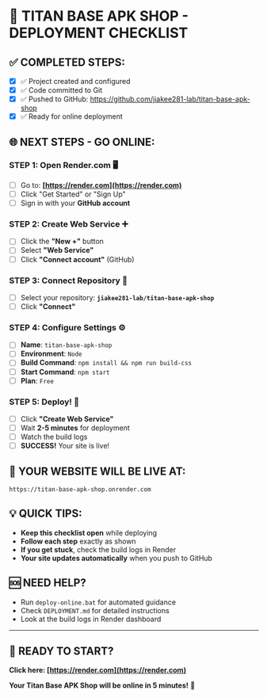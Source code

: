 # 🚀 TITAN BASE APK SHOP - DEPLOYMENT CHECKLIST

## ✅ **COMPLETED STEPS:**
- [x] ✅ Project created and configured
- [x] ✅ Code committed to Git
- [x] ✅ Pushed to GitHub: https://github.com/jiakee281-lab/titan-base-apk-shop
- [x] ✅ Ready for online deployment

## 🌐 **NEXT STEPS - GO ONLINE:**

### **STEP 1: Open Render.com** 🖥️
- [ ] Go to: **[https://render.com](https://render.com)**
- [ ] Click "Get Started" or "Sign Up"
- [ ] Sign in with your **GitHub account**

### **STEP 2: Create Web Service** ➕
- [ ] Click the **"New +"** button
- [ ] Select **"Web Service"**
- [ ] Click **"Connect account"** (GitHub)

### **STEP 3: Connect Repository** 🔗
- [ ] Select your repository: **`jiakee281-lab/titan-base-apk-shop`**
- [ ] Click **"Connect"**

### **STEP 4: Configure Settings** ⚙️
- [ ] **Name**: `titan-base-apk-shop`
- [ ] **Environment**: `Node`
- [ ] **Build Command**: `npm install && npm run build-css`
- [ ] **Start Command**: `npm start`
- [ ] **Plan**: `Free`

### **STEP 5: Deploy!** 🚀
- [ ] Click **"Create Web Service"**
- [ ] Wait **2-5 minutes** for deployment
- [ ] Watch the build logs
- [ ] **SUCCESS!** Your site is live!

## 🌟 **YOUR WEBSITE WILL BE LIVE AT:**
```
https://titan-base-apk-shop.onrender.com
```

## 💡 **QUICK TIPS:**
- **Keep this checklist open** while deploying
- **Follow each step** exactly as shown
- **If you get stuck**, check the build logs in Render
- **Your site updates automatically** when you push to GitHub

## 🆘 **NEED HELP?**
- Run `deploy-online.bat` for automated guidance
- Check `DEPLOYMENT.md` for detailed instructions
- Look at the build logs in Render dashboard

---

## 🎯 **READY TO START?**
**Click here: [https://render.com](https://render.com)**

**Your Titan Base APK Shop will be online in 5 minutes!** 🚀
